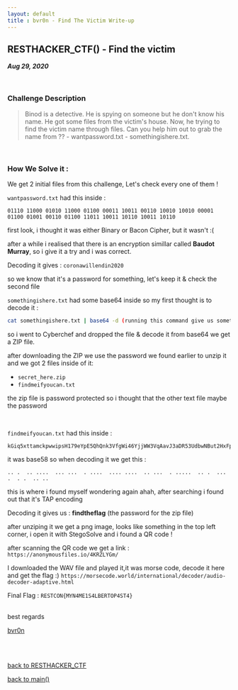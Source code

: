 ```yaml
---
layout: default
title : bvr0n - Find The Victim Write-up
---
```


## RESTHACKER_CTF() - Find the victim

_**Aug 29, 2020**_

<br>

### Challenge Description
>Binod is a detective. He is spying on someone but he don't know his name. He got some files from the victim's house. Now, he trying to find the victim name through files. Can you help him out to grab the name from ?? - wantpassword.txt - somethingishere.txt.

<br>

### How We Solve it :


We get 2 initial files from this challenge, Let's check every one of them !

`wantpassword.txt` had this inside :
```
01110 11000 01010 11000 01100 00011 10011 00110 10010 10010 00001 01100 01001 00110 01100 11011 10011 10110 10011 10110
```


first look, i thought it was either Binary or Bacon Cipher, but it wasn't :( 

after a while i realised that there is an encryption simillar called **Baudot Murray**, so i give it a try and i was correct.

Decoding it gives : `coronawillendin2020`

so we know that it's a password for something, let's keep it & check the second file


`somethingishere.txt` had some base64 inside so my first thought is to decode it : 

```sh
cat somethingishere.txt | base64 -d (running this command give us something weird, 2 files inside)
```

so i went to Cyberchef and dropped the file & decode it from base64 we get a ZIP file.

after downloading the ZIP we use the password we found earlier to unzip it and we got 2 files inside of it:

- `secret_here.zip`
- `findmeifyoucan.txt`


the zip file is password protected so i thought that the other text file maybe the password

<br>

`findmeifyoucan.txt` had this inside : 
```
kGiq5xttamckpwwipsH179eYpE5QhQnk3VfgWi46YjjWW3VqAavJ3aDR53UdbwNBut2HxFpyYztatLaGrwtbhHxoEjZsSVnheVVJwA7GX4jPg2ETX
```

it was base58 so when decoding it we get this : 

```
.. .  .. ....  ... ...  . ....  .... ....  .. ...  . .....  .. .  ... .  . .  .. ..
```

this is where i found myself wondering again ahah, after searching i found out that it's TAP encoding 

Decoding it gives us : **findtheflag** (the password for the zip file)

after unziping it we get a png image, looks like something in the top left corner, i open it with StegoSolve and i found a QR code !

after scanning the QR code we get a link : 
`https://anonymousfiles.io/4KRZLYGm/`

I downloaded the WAV file and played it,it was morse code, decode it here and get the flag :) 
`https://morsecode.world/international/decoder/audio-decoder-adaptive.html`

Final Flag : `RESTCON{MYN4ME1S4LBERTOP4ST4}`

<br>
best regards

[bvr0n](https://www.linkedin.com/in/taha-el-ghadraoui-5921771a5/)


<br>
<br>

[back to RESTHACKER_CTF](../../ctf/resethacker.md)

[back to main()](https://bvr0n.github.io/)

<br>
<br>
